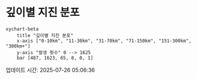 # 깊이별 지진 분포

```mermaid
xychart-beta
    title "깊이별 지진 분포"
    x-axis ["0-10km", "11-30km", "31-70km", "71-150km", "151-300km", "300km+"]
    y-axis "발생 횟수" 0 --> 1625
    bar [487, 1623, 65, 8, 0, 1]
```

업데이트 시간: 2025-07-26 05:06:36
